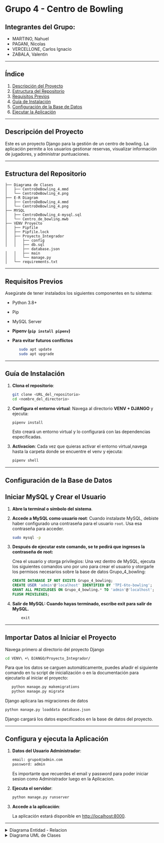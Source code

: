 
# Grupo 4 - Centro de Bowling

## Integrantes del Grupo:
- MARTINO, Nahuel
- PAGANI, Nicolas
- VERCELLONE, Carlos Ignacio
- ZABALA, Valentin

---

## Índice

1. [Descripción del Proyecto](#descripción-del-proyecto)
2. [Estructura del Repositorio](#estructura-del-repositorio)
3. [Requisitos Previos](#requisitos-previos)
4. [Guía de Instalación](#guía-de-instalación)
5. [Configuración de la Base de Datos](#configuración-de-la-base-de-datos)
6. [Ejecutar la Aplicación](#configura-y-ejecuta-la-aplicación)

---

## Descripción del Proyecto

Este es un proyecto Django para la gestión de un centro de bowling. La aplicación permite a los usuarios gestionar reservas, visualizar información de jugadores, y administrar puntuaciones.

---

## Estructura del Repositorio

```plaintext
├── Diagrama de Clases
│   ├── CentroDeBowling_4.mmd
│   └── CentroDeBowling_4.png
├── E-R Diagram
│   ├── CentroDeBowling_4.mmd
│   └── CentroDeBowling_4.png
├── MYSQL
│   ├── CentroDeBowling_4-mysql.sql
│   └── Centro_de_bowling.mwb
├── VENV Proyecto
│   ├── Pipfile
│   ├── Pipfile.lock
│   ├── Proyecto_Integrador
│   │   ├── config
│   │   ├── db.sql
        ├── database.json
│   │   ├── main
│   │   └── manage.py
│   └── requirements.txt
```

---

## Requisitos Previos

Asegúrate de tener instalados los siguientes componentes en tu sistema:
- Python 3.8+
- Pip
- MySQL Server
- **Pipenv (`pip install pipenv`)**

- **Para evitar futuros conflictos**
   ```bash 
      sudo apt update
      sudo apt upgrade
   ```

---

## Guía de Instalación

1. **Clona el repositorio**:
   ```bash
   git clone <URL_del_repositorio>
   cd <nombre_del_directorio>
   ```

2. **Configura el entorno virtual**:
   Navega al directorio **VENV + DJANGO** y ejecuta:
   ```bash
   pipenv install
   ```
   Esto  creará un entorno virtual y lo configurará con las dependencias especificadas.

3. **Activacion**: Cada vez que quieras activar el entorno virtual,navega hasta la carpeta donde se encuentre el venv y  ejecuta:
   ```bash
   pipenv shell
   ```


---

## Configuración de la Base de Datos



## Iniciar MySQL y Crear el Usuario

1. **Abre la terminal o símbolo del sistema**.

2. **Accede a MySQL como usuario root**:
   Cuando instalaste MySQL, debiste haber configurado una contraseña para el usuario `root`. Usa esa contraseña para acceder.

   ```bash
   sudo mysql -p
    ```

3. **Después de ejecutar este comando, se te pedirá que ingreses la contraseña de root:**

    Crea el usuario y otorga privilegios: Una vez dentro de MySQL, ejecuta los siguientes comandos uno por uno para crear el usuario y otorgarle los permisos necesarios sobre la base de datos Grupo_4_bowling:

    ```sql
    CREATE DATABASE IF NOT EXISTS Grupo_4_bowling;
    CREATE USER 'admin'@'localhost' IDENTIFIED BY 'TPI-6to-bowling';
    GRANT ALL PRIVILEGES ON Grupo_4_bowling.* TO 'admin'@'localhost';
    FLUSH PRIVILEGES;
    ```

4. **Salir de MySQL: Cuando hayas terminado, escribe exit para salir de MySQL.**

    ```sql
        exit
    ```


---

## Importar Datos al Iniciar el Proyecto

Navega primero al directorio del proyecto Django 

```bash
cd VENV\ +\ DJANGO/Proyecto_Integrador/
```

Para que los datos se carguen automáticamente, puedes añadir el siguiente comando en tu script de inicialización o en la documentación para ejecutarlo al iniciar el proyecto:

```bash
   python manage.py makemigrations
   python manage.py migrate
   ```
Django aplicara las migraciones de datos


```bash
python manage.py loaddata database.json
```

Django cargará los datos especificados en la base de datos del proyecto.


---

## Configura y ejecuta la Aplicación

1. **Datos del Usuario Administrador**:

   ```python
   email: grupo4@admin.com
   password: admin
   ```

   Es importante que recuerdes el email y password  para poder iniciar sesion como Administrador luego en la Aplicacion.


1. **Ejecuta el servidor**:

   ```bash
   python manage.py runserver
   ```

3. **Accede a la aplicación**:

   La aplicación estará disponible en [http://localhost:8000](http://localhost:8000).
---


<details>

<summary>Diagrama Entidad - Relacion </summary>

```mermaid
        erDiagram

    
    Cliente {
        int id_cliente PK
        string email
        string nombre
        string direccion
        string telefono
        string password
    }
    
    Reserva {
        int id_reserva PK
        int id_cliente FK
        int id_pista FK
        datetime fecha_hora_reserva
        time fecha_hora_fin
    }

    EstadoReserva {
        string estado PK
        string descripcion
    }

    Jugador {
        int id_jugador PK
        int id_partida FK
        string nombre_jugador
        int orden
    }

    Partida {
        int id_partida PK
        int id_pista FK
        int id_reserva FK
        string estado FK
        int cant_jugadores
    }

    EstadoPartida {
        string estado PK
        string descripcion
    }

    Turno {
        int numero_turno PK
        int id_partida FK
        string orden
        boolean ultimo_turno
    }
    Tirada {
        int numero_tirada PK
        int pinos_deribados
        int orden
        int id_jugador FK
        int numero_turno FK
    }

    PistaBowling {
        int id_pista PK
        int capacidad_maxima
        string descripcion
        int estado FK
    }

    EstadoPista {
        string estado PK
        string descripcion
    }

    Pedido {
        int id_pedido PK
        string estado FK
        date fecha_hora_pedido
        int id_reserva FK
    }
    EstadoPedido {
        string estado PK
        string descripcion
    }
    
    PedidoXProducto {
        int id_pedido FK
        int id_producto FK
        int cantidad
    }

    Producto {
        int id_producto PK
        string nombre
        string descripcion
        int precio
    }
    HistorialEstado {
        int id_reserva FK
        string estado FK
        datetime fecha_hora_inicio
        datetime fecha_hora_fin
    }

    
    
    
    
    
    
    
    
    

    %% Relaciones
    Cliente||--|{Reserva : hace

    Pedido}|--||EstadoPedido : tiene

    Pedido||--|{PedidoXProducto : tiene

    Producto||--|{PedidoXProducto : tiene


    Reserva}|--||HistorialEstado : tiene
    HistorialEstado||--|{EstadoReserva : tiene

    Reserva}|--||PistaBowling : en

    Reserva||--|{Partida : tiene

    PistaBowling||--|{Partida : "se juega"

    PistaBowling}|--||EstadoPista : tiene

    

    Partida}|--||EstadoPartida : tiene

    

    Jugador||--|{Tirada : tiene

    Turno||--|{Tirada : " 2 por turno"

    Partida||--|{Turno : tiene

    
    

   

    Partida||--|{Jugador : " la juegan"


    

    Reserva||--|{Pedido : "se registra"
    
    
    
    
    
    
    
    
    
    
    
    
```

        
</details>

<details>

<summary>Diagrama UML de Clases </summary>

```mermaid
      classDiagram
    direction TB


    
    class ClienteManager {
    <<Handler>>
        +create_user()
        +create_superuser()
    }

     class TablaView {
        <<interfaz>>
    
    
        +get_context_data()
        +get_partida()
        +get_jugadores()
        +get_Tiradas()
        +get_turnos()
        +get_turno_actual()
        +post()
        +registrar_tirada()
        +termino_la_partida()
        +finalizar_partida()
    }


    class Cliente {
        +id_cliente: AutoField
        +email: EmailField
        +nombre: CharField
        +direccion: CharField
        +telefono: CharField
        +password: CharField
        +is_staff: BooleanField
        +is_active: BooleanField
        +is_superuser: BooleanField
        
    }


    class Pedido {
        +id_pedido: AutoField
        +estado: ForeignKey
        +fecha_hora_pedido: DateField
        +id_reserva: ForeignKey
        +total_a_pagar: property
        +crear_pedido()
    }   

    class PistaBowling {
        +id_pista: AutoField
        +capacidad_maxima: IntegerField
        +descripcion: CharField
        +estado: ForeignKey
    }

    class Reserva {
        +id_reserva: AutoField
        +id_cliente: ForeignKey
        +id_pista: ForeignKey
        +fecha_hora_reserva: DateTimeField
        +fecha_hora_fin: TimeField
        +save()
        +crear_historial_estado_inicial()
        +procesar_reserva()
        +actualizar_ultimo_estado()
        +verificar_confirmacion()
        +verificar_estado_actual()
        +verificar_finalizacion()
        +actualizar_fecha_hora_fin()
        +crear_historial_estado()
        +finalizar()
        +estado_actual: property
    }

    class HistorialEstado {
        +id_reserva: ForeignKey
        +estado: ForeignKey
        +fecha_hora_inicio: DateTimeField
        +fecha_hora_fin: DateTimeField
    }

    class EstadoReserva {
        +estado: CharField
        +descripcion: CharField
    }

    class Jugador {
        +id_jugador: AutoField
        +id_partida: ForeignKey
        +nombre_jugador: CharField
        +orden: IntegerField
        +puntaje_total: property
    }

    class Partida {
        +id_partida: AutoField
        +id_pista: ForeignKey
        +id_reserva: ForeignKey
        +estado: ForeignKey
        +cant_jugadores: IntegerField
        +ganador: ForeignKey
        +actualizar_estado()
        +crear_partidas_para_reserva()
        +actualizar_estado_partida()
        +calcular_ganador()
        +get_current_turn()
        +is_game_finished()
        +finalize_game()
        +crear_turnos()
        +iniciar_partida()
    }

    class EstadoPartida {
        +estado: CharField
        +descripcion: CharField
    }

    class Turno {
        +numero_turno: AutoField
        +id_partida: ForeignKey
        +orden: CharField
        +ultimo_turno: BooleanField
    }

    class Tirada {
        +numero_tirada: AutoField
        +pinos_deribados: IntegerField
        +orden: IntegerField
        +id_jugador: ForeignKey
        +numero_turno: ForeignKey
        +registrar_tirada()
    }

    class EstadoPista {
        +estado: CharField
        +descripcion: CharField
    }


    class EstadoPedido {
        +estado: CharField
        +descripcion: CharField
    }

    class PedidoXProducto {
        +id_pedido: ForeignKey
        +id_producto: ForeignKey
        +cantidad: IntegerField
    }

    class Producto {
        +id_producto: AutoField
        +nombre: CharField
        +descripcion: CharField
        +precio: IntegerField
    }

    

    class MisReservasView {
        <<interfaz>>

        +reserva: Reserva
        +get_reservas()
        +procesar_reserva()
    }

    class mi_reservaView {
        <<interfaz>>

        +reserva: Reserva
        +crear_partidas_para_reserva()
        +actualizar_estado_partida()
        +get_pedidos()
        +get_reservas()
        +get_partidas()
        +get_estado_reserva()
        +calc_total_a_pagar()
        +finalzar_reserva()
    }

   
    class ReservaView {
        <<interfaz>>
    
        +reserva: Reserva
        +get_form_kwargs()
        +form_valid()
        +save_reserva()
    }

    class JugadoresView {
        <<interfaz>>
    
        +jugadores: Jugador[ ]
        +get()
        +post()
        +save_partida()
        +get_detalles_pista()
    }

    class NombresJugadoresView {
        <<interfaz>>
    
        +jugadores: Jugador[ ]
        +get()
        +post()
        +isinstance()
        +get_object_or_404()
        +crear_turnos()
        +iniciar_partida()
        +crear_Jugador()
        +iniciar_partida()
    }

    class AgregarPedidoView {
        <<interfaz>>
    
        +pedido: Pedido
        +post()
        +get_object_or_404()
        +crear_pedido()
    }

    
    class VerReservasView {
        <<interfaz>>

        +reserva: Reserva
        +get_queryset()
        +get_context_data()
        +test_func()
    }

    class EditarReservaView {
        <<interfaz>>

        +reserva: Reserva
        +get_context_data()
        +form_valid()
        +test_func()
    }

    class VerPedidosView {
        <<interfaz>>

        +pedido: Pedido
        +get_queryset()
        +get_context_data()
        +test_func()
    }

    class EditarPedidoView {
        <<interfaz>>

        +pedido: Pedido
        +get_context_data()
        +form_valid()
        +test_func()
    }

    class EliminarPedidoView {
        <<interfaz>>

        +pedido: Pedido
        +get_object()
        +delete()
        +test_func()
    }

    class VerPistasView {
        <<interfaz>>

        +pista: PistaBowling
        +get_queryset()
        +test_func()
    }

    class EditarPistaView {
        <<interfaz>>

        +pista: PistaBowling
        +get_context_data()
        +form_valid()
        +test_func()
    }

    note for AgregarPedidoView "Para hacer pedidos"

    note for NombresJugadoresView "Para poner los Nombres
    de los Jugadores"

    note for JugadoresView "Para colocar la CANTIDAD de jugadores"

    note for ReservaView "Esta vista es para hacer la reserva"

    note for TablaView "La vista que muestra y genera la tabla"

    note for mi_reservaView "Para cuando ingresas a ver detalles 
    de una de TUS reservas"

    note for MisReservasView "Para visualizar las 
    reservas que hiciste"


    
    
    
    

    

    AgregarPedidoView -- Pedido
    VerPedidosView -- Pedido
    EditarPedidoView -- Pedido
    EliminarPedidoView -- Pedido
    mi_reservaView -- Pedido
    

    

    
    
    

    

    

    NombresJugadoresView -- Jugador
    NombresJugadoresView -- Turno


    JugadoresView -- Jugador


    HistorialEstado --> "*" EstadoReserva

    Pedido --> "1" EstadoPedido
    Pedido -- "1" PedidoXProducto
    PedidoXProducto  --> "*" Producto

    

    Partida --> "*" Jugador
    Partida --> "*" Turno
    Partida --> "1" EstadoPartida

    Jugador --> "*" Tirada

    Turno --> "*" Tirada

    
    TablaView -- Jugador
    TablaView -- Tirada
    TablaView -- Turno

    NombresJugadoresView -- Partida
    TablaView -- Partida
    mi_reservaView -- Partida
    Reserva --> "*" Partida

    VerPistasView -- PistaBowling
    EditarPistaView -- PistaBowling
    PistaBowling --> "1" Partida
    PistaBowling --> "1" EstadoPista
    
    
    


    Reserva --> "*" Pedido
    
    
    Reserva  --> "1" PistaBowling
    
    Reserva --> "1" HistorialEstado
    
    mi_reservaView -- Reserva
    ReservaView -- Reserva
    MisReservasView -- Reserva
    VerReservasView -- Reserva
    EditarReservaView -- Reserva

    Cliente --> "*" Reserva
    ClienteManager -- Cliente

    note for VerReservasView "Para visualizar las reservas"

    note for EditarReservaView "Para editar una reserva"

    note for VerPedidosView "Para visualizar los pedidos"

    note for EditarPedidoView "Para editar un pedido"

    note for EliminarPedidoView "Para eliminar un pedido"

    note for VerPistasView "Para visualizar las pistas"

    note for EditarPistaView "Para editar una pista"

    

 
    
```

        
</details>

